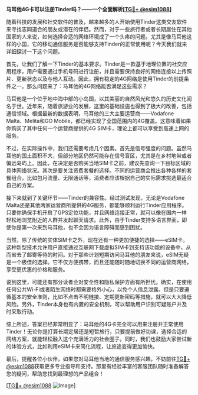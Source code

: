 **马耳他4G卡可以注册Tinder吗？——一个全面解析[[TG💪+ @esim1088](https://t.me/s/esim1088)]**

随着科技的发展和社交软件的普及，越来越多的人开始使用Tinder这类交友软件来寻找志同道合的朋友或潜在的伴侣。然而，对于一些旅行者或者长期居住在其他国家的人来说，如何选择合适的网络环境成了一个头疼的问题。尤其是像马耳他这样的小国，它的移动通信服务是否能够支持Tinder的正常使用呢？今天我们就来详细探讨一下这个问题。

首先，让我们了解一下Tinder的基本要求。Tinder是一款基于地理位置的社交应用程序，用户需要通过手机号码进行注册，并且需要保持良好的网络连接以上传照片、更新状态以及与他人互动。因此，拥有稳定的4G网络是使用Tinder的前提条件之一。那么问题来了：马耳他的4G网络能否满足这些需求？

马耳他是一个位于地中海中部的小岛国，以其美丽的自然风光和悠久的历史文化闻名于世。近年来，随着旅游业的发展，这里的基础设施也得到了极大的改善，包括通信领域。根据最新的数据表明，马耳他的三大主要运营商——Vodafone Malta、Melita和GO Mobile，都已经实现了全国范围内的4G覆盖。这意味着如果你购买了其中任何一个运营商提供的4G SIM卡，理论上都可以享受到高速上网的服务。

不过，在实际操作中，我们还需要考虑几个因素。首先是信号强度的问题。虽然马耳他的国土面积不大，但部分地区仍然可能存在信号盲区，尤其是在乡村地带或者偏远岛屿上。因此，在决定是否购买当地SIM卡之前，建议先查询一下目标区域的具体网络状况。其次是要关注资费套餐的选择。不同的运营商会推出各种各样的套餐组合，比如包月流量、无限通话等，消费者应该根据自己的实际需求挑选最适合自己的方案。

接下来就到了关键环节——Tinder的兼容性。经过测试发现，无论是Vodafone Malta还是其他两家运营商所提供的4G服务，都能够顺利运行Tinder应用程序。只要你确保手机开启了GPS定位功能，并且网络连接正常，就可以像在国内一样轻松地浏览附近的人群并发起聊天请求。此外，由于Tinder支持多语言界面，即使你是第一次来到马耳他，也不会因为语言障碍而感到困扰。

当然，除了传统的实体SIM卡之外，现在还有一种更加便捷的选择——eSIM卡。这种新型技术允许用户直接通过互联网下载虚拟SIM卡到支持该功能的设备中，从而省去了邮寄等待的时间。对于那些计划短期访问马耳他的朋友来说，eSIM无疑是一个极佳的选择。它不仅方便携带，而且还能随时随地切换不同的运营商网络，享受更优惠的价格和服务。

说到这里，可能还有部分读者会对安全性和隐私保护方面有所担忧。确实，在使用任何公共Wi-Fi或者陌生网络时都需要格外小心，以免个人信息泄露。但是只要遵循基本的安全准则，比如不点击不明链接、定期更新密码等措施，就可以大大降低风险。另外，Tinder本身也有内置的安全机制，可以帮助用户识别可疑账户并及时采取行动。

综上所述，答案已经非常明显了：马耳他的4G卡完全可以用来注册并正常使用Tinder！无论你是打算长期定居还是短暂旅行，只要提前做好功课，选择合适的网络方案，就能轻松融入这个充满活力的社会圈子。同时，我们也鼓励大家尝试新的体验方式，比如利用eSIM卡来简化流程，让旅途变得更加愉快。

最后，提醒各位小伙伴，如果您对马耳他当地的通信服务感兴趣，不妨前往[TG💪+ @esim1088](https://t.me/s/esim1088)获取更多专业指导和支持。那里有经验丰富的客服团队随时准备解答您的疑问，帮助您找到最理想的产品组合！

[[TG💪+ @esim1088](https://t.me/s/esim1088) ![Image](https://i.postimg.cc/4NQfJmqS/Snipaste-2025-05-13-00-14-12.png)]